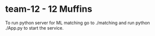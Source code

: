 # team-12 - 12 Muffins
To run python server for ML matching go to ./matching and run python ./App.py to start the service.